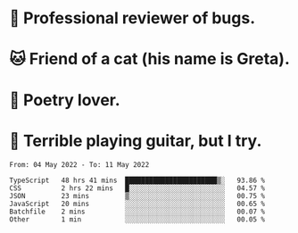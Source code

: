# 🐛 Professional reviewer of bugs.
# 🐱 Friend of a cat (his name is Greta).
# 📜 Poetry lover.
# 🎸 Terrible playing guitar, but I try.

<!--START_SECTION:waka-->

```text
From: 04 May 2022 - To: 11 May 2022

TypeScript   48 hrs 41 mins  ███████████████████████▒░   93.86 %
CSS          2 hrs 22 mins   █░░░░░░░░░░░░░░░░░░░░░░░░   04.57 %
JSON         23 mins         ▒░░░░░░░░░░░░░░░░░░░░░░░░   00.75 %
JavaScript   20 mins         ░░░░░░░░░░░░░░░░░░░░░░░░░   00.65 %
Batchfile    2 mins          ░░░░░░░░░░░░░░░░░░░░░░░░░   00.07 %
Other        1 min           ░░░░░░░░░░░░░░░░░░░░░░░░░   00.05 %
```

<!--END_SECTION:waka-->
